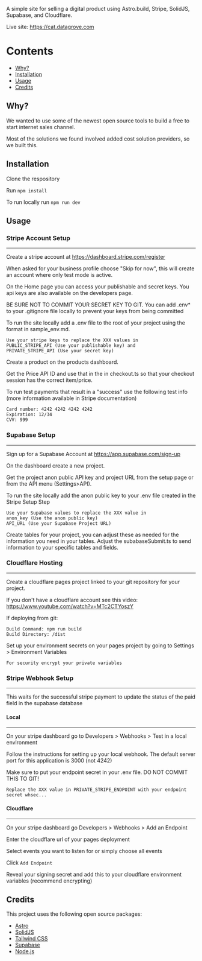 A simple site for selling a digital product using Astro.build, Stripe, SolidJS, Supabase, and Cloudflare. 

Live site: https://cat.datagrove.com

Contents
========

 * [Why?](#why)
 * [Installation](#installation)
 * [Usage](#usage)
 * [Credits](#credits)


## Why?

We wanted to use some of the newest open source tools to build a free to start internet sales channel.

Most of the solutions we found involved added cost solution providers, so we built this.

## Installation

Clone the respository

Run `npm install`

To run locally run `npm run dev`

## Usage

### Stripe Account Setup
---

Create a stripe account at https://dashboard.stripe.com/register

When asked for your business profile choose "Skip for now", this will create an account where only test mode is active.

On the Home page you can access your publishable and secret keys. You api keys are also available on the developers page. 

BE SURE NOT TO COMMIT YOUR SECRET KEY TO GIT. You can add .env* to your .gitignore file locally to prevent your keys from being committed

To run the site locally add a .env file to the root of your project using the format in sample_env.md. 

    Use your stripe keys to replace the XXX values in 
    PUBLIC_STRIPE_API (Use your publishable key) and 
    PRIVATE_STRIPE_API (Use your secret key)

Create a product on the products dashboard.

Get the Price API ID and use that in the in checkout.ts so that your checkout session has the correct item/price.

To run test payments that result in a "success" use the following test info (more information available in Stripe documentation)

    Card number: 4242 4242 4242 4242
    Expiration: 12/34
    CVV: 999

### Supabase Setup
---

Sign up for a Supabase Account at https://app.supabase.com/sign-up

On the dashboard create a new project.

Get the project anon public API key and project URL from the setup page or from the API menu (Settings>API). 

To run the site locally add the anon public key to your .env file created in the Stripe Setup Step
    
    Use your Supabase values to replace the XXX value in
    anon_key (Use the anon public key)
    API_URL (Use your Supabase Project URL)

Create tables for your project, you can adjust these as needed for the information you need in your tables. Adjust the subabaseSubmit.ts to send information to your specific tables and fields.

### Cloudflare Hosting
---

Create a cloudflare pages project linked to your git repository for your project.

   If you don't have a cloudflare account see this video: https://www.youtube.com/watch?v=MTc2CTYoszY

If deploying from git:
    
    Build Command: npm run build
    Build Directory: /dist

Set up your environment secrets on your pages project by going to Settings > Environment Variables

    For security encrypt your private variables

### Stripe Webhook Setup
---
This waits for the successful stripe payment to update the status of the paid field in the supabase database

#### Local

---

On your stripe dashboard go to Developers > Webhooks > Test in a local environment

Follow the instructions for setting up your local webhook. The default server port for this application is 3000 (not 4242)

Make sure to put your endpoint secret in your .env file. DO NOT COMMIT THIS TO GIT!

    Replace the XXX value in PRIVATE_STRIPE_ENDPOINT with your endpoint secret whsec...

#### Cloudflare

---

On your stripe dashboard go Developers > Webhooks > Add an Endpoint

Enter the cloudflare url of your pages deployment 

Select events you want to listen for or simply choose all events

Click `Add Endpoint`

Reveal your signing secret and add this to your cloudflare environment variables (recommend encrypting)

## Credits
This project uses the following open source packages:
- [Astro](astro.build)
- [SolidJS](www.solidjs.com)
- [Tailwind CSS](tailwindcss.com)
- [Supabase](supabase.com)
- [Node.js](nodejs.org)
